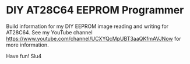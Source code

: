 # DIY AT28C64 EEPROM Programmer
Build information for my DIY EEPROM image reading and writing for AT28C64.
See my YouTube channel https://www.youtube.com/channel/UCXYQcMpUBT3aaQKfmAVJNow for more information.

Have fun!
Slu4
